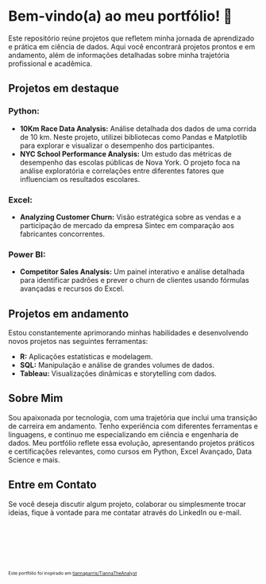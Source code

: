 <h1>Bem-vindo(a) ao meu portfólio! 👋</h1>
Este repositório reúne projetos que refletem minha jornada de aprendizado e prática em ciência de dados. Aqui você encontrará projetos prontos e em andamento, além de informações detalhadas sobre minha trajetória profissional e acadêmica.

<h2>Projetos em destaque</h2>
<h3>Python:</h3>
<ul>
	<li><strong>10Km Race Data Analysis:</strong> Análise detalhada dos dados de uma corrida de 10 km. Neste projeto, utilizei bibliotecas como Pandas e Matplotlib para explorar e visualizar o desempenho dos participantes.
	</li>

   <li><strong>NYC School Performance Analysis:</strong> Um estudo das métricas de desempenho das escolas públicas de Nova York. O projeto foca na análise exploratória e correlações entre diferentes fatores que influenciam os resultados escolares.
   </li>
</ul>

<h3>Excel:</h3>
<ul>
	<li><strong>Analyzing Customer Churn:</strong> Visão estratégica sobre as vendas e a participação de mercado da empresa Sintec em comparação aos fabricantes concorrentes.</li>
</ul>

<h3>Power BI:</h3>
<ul>
	<li><strong>Competitor Sales Analysis:</strong> Um painel interativo e análise detalhada para identificar padrões e prever o churn de clientes usando fórmulas avançadas e recursos do Excel.
	</li>
</ul>

<h2>Projetos em andamento</h2>
<p>Estou constantemente aprimorando minhas habilidades e desenvolvendo novos projetos nas seguintes ferramentas:</p>
<ul>
<li><b>R:</b> Aplicações estatísticas e modelagem.</li>
<li><b>SQL:</b> Manipulação e análise de grandes volumes de dados.</li>
<li><b>Tableau:</b> Visualizações dinâmicas e storytelling com dados.</li>
</ul>

<h2>Sobre Mim</h2>
<p>Sou apaixonada por tecnologia, com uma trajetória que inclui uma transição de carreira em andamento. Tenho experiência com diferentes ferramentas e linguagens, e continuo me especializando em ciência e engenharia de dados. Meu portfólio reflete essa evolução, apresentando projetos práticos e certificações relevantes, como cursos em Python, Excel Avançado, Data Science e mais.</p>

<h2>Entre em Contato</h2>
<p>Se você deseja discutir algum projeto, colaborar ou simplesmente trocar ideias, fique à vontade para me contatar através do LinkedIn ou e-mail.</p>
<br>
<br>
<br>
<br>
<br>
<p style="font-size: 9px;">Este portfólio foi inspirado em <a href="https://github.com/tiannaparris/TiannaTheAnalyst">tiannaparris/TiannaTheAnalyst</a></p>